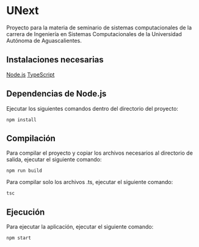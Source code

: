 # UNext

Proyecto para la materia de seminario de sistemas computacionales de la carrera de Ingeniería en Sistemas Computacionales de la Universidad Autónoma de Aguascalientes.

## Instalaciones necesarias

[Node.js](https://nodejs.org/en/download/current/)
[TypeScript](http://www.typescriptlang.org/#download-links)

## Dependencias de Node.js

Ejecutar los siguientes comandos dentro del directorio del proyecto:

```
npm install
```
## Compilación

Para compilar el proyecto y copiar los archivos necesarios al directorio de salida, ejecutar el siguiente comando:

```
npm run build
```

Para compilar solo los archivos .ts, ejecutar el siguiente comando:

```
tsc
```

## Ejecución

Para ejecutar la aplicación, ejecutar el siguiente comando:

```
npm start
```